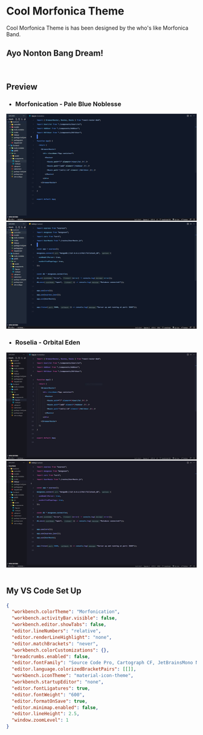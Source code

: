# Cool Morfonica Theme

Cool Morfonica Theme is has been designed by the who's like Morfonica Band.

## Ayo Nonton Bang Dream!

<br>

## Preview

- ### Morfonication - Pale Blue Noblesse

<img src="assets/images/Morfonica-theme-1.JPG">
<img src="assets/images/Morfonica-theme-2.JPG">

<br>

- ### Roselia - Orbital Eden

<img src="assets/images/Roselia-theme-1.JPG">
<img src="assets/images/Roselia-theme-2.JPG">

<br>
<br>

## My VS Code Set Up

```json
{
  "workbench.colorTheme": "Morfonication",
  "workbench.activityBar.visible": false,
  "workbench.editor.showTabs": false,
  "editor.lineNumbers": "relative",
  "editor.renderLineHighlight": "none",
  "editor.matchBrackets": "never",
  "workbench.colorCustomizations": {},
  "breadcrumbs.enabled": false,
  "editor.fontFamily": "Source Code Pro, Cartograph CF, JetBrainsMono NF",
  "editor.language.colorizedBracketPairs": [[]],
  "workbench.iconTheme": "material-icon-theme",
  "workbench.startupEditor": "none",
  "editor.fontLigatures": true,
  "editor.fontWeight": "600",
  "editor.formatOnSave": true,
  "editor.minimap.enabled": false,
  "editor.lineHeight": 2.5,
  "window.zoomLevel": 1
}
```

